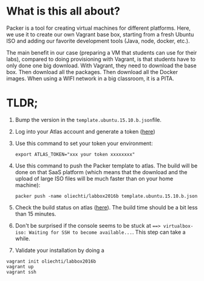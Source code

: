 # What is this all about?

Packer is a tool for creating virtual machines for different platforms. Here, we use it to create our own Vagrant base box, starting from a fresh Ubuntu ISO and adding our favorite development tools (Java, node, docker, etc.).

The main benefit in our case (preparing a VM that students can use for their labs), compared to doing provisioning with Vagrant, is that students have to only done one big download. With Vagrant, they need to download the base box. Then download all the packages. Then download all the Docker images. When using a WIFI network in a big classroom, it is a PITA.

# TLDR;

1. Bump the version in the `template.ubuntu.15.10.b.json`file.
1. Log into your Atlas account and generate a token ([here](https://atlas.hashicorp.com/settings/tokens))
2. Use this command to set your token your environment:

   ```export ATLAS_TOKEN="xxx your token xxxxxxxx"```

2. Use this command to push the Packer template to atlas. The build will be done on that SaaS platform (which means that the download and the upload of large ISO files will be much faster than on your home machine):

   ```packer push -name oliechti/labbox2016b template.ubuntu.15.10.b.json```
   
3. Check the build status on atlas ([here](https://atlas.hashicorp.com/oliechti/build-configurations/labbox2016b)). The build time should be a bit less than 15 minutes.

4. Don't be surprised if the console seems to be stuck at `==> virtualbox-iso: Waiting for SSH to become available...`. This step can take a while.

5. Validate your installation by doing a

 ```
 vagrant init oliechti/labbox2016b
 vagrant up
 vagrant ssh
 ```



